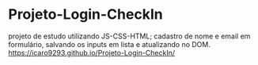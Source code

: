 # Projeto-Login-CheckIn
projeto de estudo utilizando JS-CSS-HTML; cadastro de nome e email em formulário, salvando os inputs em lista e atualizando no DOM. 
 https://icaro9293.github.io/Projeto-Login-CheckIn/
